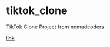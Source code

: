# tiktok_clone

TikTok Clone Project from nomadcoders

[link](https://nomadcoders.co/tiktok-clone)

